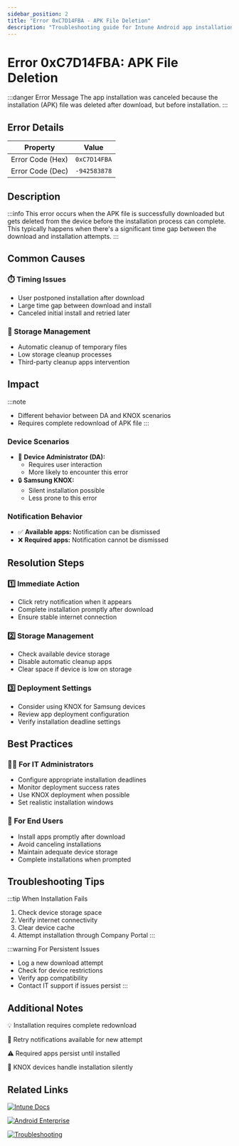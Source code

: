```yaml
---
sidebar_position: 2
title: "Error 0xC7D14FBA - APK File Deletion"
description: "Troubleshooting guide for Intune Android app installation error 0xC7D14FBA"
---
```


# Error 0xC7D14FBA: APK File Deletion

:::danger Error Message
The app installation was canceled because the installation (APK) file was deleted after download, but before installation.
:::

## Error Details

<div class="error-details">

| Property | Value |
|----------|-------|
| Error Code (Hex) | `0xC7D14FBA` |
| Error Code (Dec) | `-942583878` |

</div>

## Description

:::info
This error occurs when the APK file is successfully downloaded but gets deleted from the device before the installation process can complete. This typically happens when there's a significant time gap between the download and installation attempts.
:::

## Common Causes

<div class="card-container">
<div class="cause-card">

### ⏱️ Timing Issues
- User postponed installation after download
- Large time gap between download and install
- Canceled initial install and retried later

</div>
<div class="cause-card">

### 💾 Storage Management
- Automatic cleanup of temporary files
- Low storage cleanup processes
- Third-party cleanup apps intervention

</div>
</div>

## Impact

:::note
- Different behavior between DA and KNOX scenarios
- Requires complete redownload of APK file
:::

### Device Scenarios
- 📱 **Device Administrator (DA):**
  - Requires user interaction
  - More likely to encounter this error
- 🔒 **Samsung KNOX:**
  - Silent installation possible
  - Less prone to this error

### Notification Behavior
- ✅ **Available apps:** Notification can be dismissed
- ❌ **Required apps:** Notification cannot be dismissed

## Resolution Steps

<div class="steps-container">

### 1️⃣ Immediate Action
- Click retry notification when it appears
- Complete installation promptly after download
- Ensure stable internet connection

### 2️⃣ Storage Management
- Check available device storage
- Disable automatic cleanup apps
- Clear space if device is low on storage

### 3️⃣ Deployment Settings
- Consider using KNOX for Samsung devices
- Review app deployment configuration
- Verify installation deadline settings

</div>

## Best Practices

<div class="card-container">
<div class="practice-card">

### 👨‍💻 For IT Administrators
- Configure appropriate installation deadlines
- Monitor deployment success rates
- Use KNOX deployment when possible
- Set realistic installation windows

</div>
<div class="practice-card">

### 👤 For End Users
- Install apps promptly after download
- Avoid canceling installations
- Maintain adequate device storage
- Complete installations when prompted

</div>
</div>

## Troubleshooting Tips

:::tip When Installation Fails
1. Check device storage space
2. Verify internet connectivity
3. Clear device cache
4. Attempt installation through Company Portal
:::

:::warning For Persistent Issues
- Log a new download attempt
- Check for device restrictions
- Verify app compatibility
- Contact IT support if issues persist
:::

## Additional Notes

<div class="notes-container">

💡 Installation requires complete redownload

🔄 Retry notifications available for new attempt

⚠️ Required apps persist until installed

📱 KNOX devices handle installation silently

</div>

## Related Links

<div class="links-container">

[![Intune Docs](https://img.shields.io/badge/Intune-App_Installation_Process-0078D4?style=for-the-badge&logo=microsoft)](https://docs.microsoft.com/en-us/mem/intune/apps/apps-deployment)

[![Android Enterprise](https://img.shields.io/badge/Android-Enterprise_Management-green?style=for-the-badge&logo=android)](https://docs.microsoft.com/en-us/mem/intune/enrollment/android-deployment-scenarios)

[![Troubleshooting](https://img.shields.io/badge/Intune-Installation_Failures-red?style=for-the-badge&logo=microsoft)](https://docs.microsoft.com/en-us/mem/intune/apps/troubleshoot-app-install)

</div> 